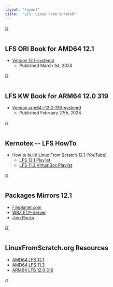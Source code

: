 ```yaml
---
layout: "layout"
title:  "LFS: Linux From Scratch"
---
```


[&#x213C;](#idxXXX)<br id="idx000"><br>
## LFS ORI Book for AMD64 12.1
* [Version 12.1-systemd](amd64/)
  * Published March 1st, 2024

[&#x213C;](#)<br id="idx001"><br>
## LFS KW Book for ARM64 12.0 319
* [Version arm64-r12.0-319-systemd](arm64/)
  * Published February 27th, 2024

[&#x213C;](#)<br id="idx002"><br>
## Kernotex -- LFS HowTo
* How to build Linux From Scratch 12.1 (YouTube)
  * [LFS 12.1 Playlist](https://www.youtube.com/watch?v=L6EXaLt7SBE&list=PLyc5xVO2uDsCKdz6-Ojah0o-ZTqGE7HEX)
  * [LFS 11.3 VirtualBox Playlist](https://www.youtube.com/playlist?list=PLyc5xVO2uDsB4gJ2dPySvs2eK_roFwKeb)

[&#x213C;](#)<br id="idx003"><br>
## Packages Mirrors 12.1
* [Fileplanet.com](https://mirror.fileplanet.com/lfs/pub/lfs/lfs-packages/12.1/)
* [WRZ FTP-Server](https://ftp.wrz.de/pub/LFS/lfs-packages/12.1/)
* [Jing Rocks](https://repo.jing.rocks/lfs/lfs-packages/12.1/)

[&#x213C;](#)<br id="idx004"><br>
## LinuxFromScratch.org Resources
* [AMD64 LFS 12.1](https://www.linuxfromscratch.org/lfs/view/12.1/)
* [AMD64 LFS 11.3](https://www.linuxfromscratch.org/lfs/view/11.3/)
* [ARM64 LFS 12.0 319](https://www.linuxfromscratch.org/~xry111/lfs/view/arm64-systemd/)

[&#x213C;](#)<br id="idxXXX"><br>

